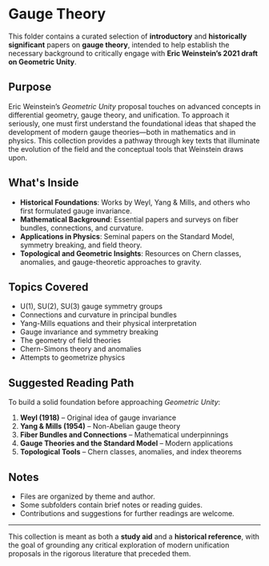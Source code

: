 # Gauge Theory

This folder contains a curated selection of **introductory** and **historically significant** papers on **gauge theory**, intended to help establish the necessary background to critically engage with **Eric Weinstein’s 2021 draft on Geometric Unity**.

## Purpose

Eric Weinstein’s *Geometric Unity* proposal touches on advanced concepts in differential geometry, gauge theory, and unification. To approach it seriously, one must first understand the foundational ideas that shaped the development of modern gauge theories—both in mathematics and in physics. This collection provides a pathway through key texts that illuminate the evolution of the field and the conceptual tools that Weinstein draws upon.

## What's Inside

- **Historical Foundations**: Works by Weyl, Yang & Mills, and others who first formulated gauge invariance.
- **Mathematical Background**: Essential papers and surveys on fiber bundles, connections, and curvature.
- **Applications in Physics**: Seminal papers on the Standard Model, symmetry breaking, and field theory.
- **Topological and Geometric Insights**: Resources on Chern classes, anomalies, and gauge-theoretic approaches to gravity.

## Topics Covered

- U(1), SU(2), SU(3) gauge symmetry groups  
- Connections and curvature in principal bundles  
- Yang-Mills equations and their physical interpretation  
- Gauge invariance and symmetry breaking  
- The geometry of field theories  
- Chern-Simons theory and anomalies  
- Attempts to geometrize physics

## Suggested Reading Path

To build a solid foundation before approaching *Geometric Unity*:

1. **Weyl (1918)** – Original idea of gauge invariance  
2. **Yang & Mills (1954)** – Non-Abelian gauge theory  
3. **Fiber Bundles and Connections** – Mathematical underpinnings  
4. **Gauge Theories and the Standard Model** – Modern applications  
5. **Topological Tools** – Chern classes, anomalies, and index theorems  

## Notes

- Files are organized by theme and author.
- Some subfolders contain brief notes or reading guides.
- Contributions and suggestions for further readings are welcome.

---

This collection is meant as both a **study aid** and a **historical reference**, with the goal of grounding any critical exploration of modern unification proposals in the rigorous literature that preceded them.
